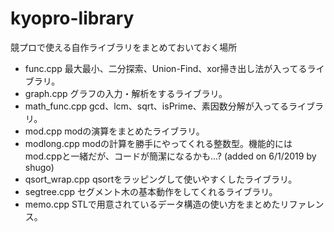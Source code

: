 # kyopro-library
競プロで使える自作ライブラリをまとめておいておく場所

* func.cpp
  最大最小、二分探索、Union-Find、xor掃き出し法が入ってるライブラリ。
* graph.cpp
  グラフの入力・解析をするライブラリ。
* math_func.cpp
  gcd、lcm、sqrt、isPrime、素因数分解が入ってるライブラリ。
* mod.cpp
  modの演算をまとめたライブラリ。
* modlong.cpp
  modの計算を勝手にやってくれる整数型。機能的にはmod.cppと一緒だが、コードが簡潔になるかも...? (added on 6/1/2019 by shugo)
* qsort_wrap.cpp
  qsortをラッピングして使いやすくしたライブラリ。
* segtree.cpp
  セグメント木の基本動作をしてくれるライブラリ。
* memo.cpp
  STLで用意されているデータ構造の使い方をまとめたリファレンス。
